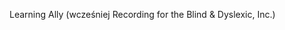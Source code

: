 <Token xmlns:xlink="http://www.w3.org/1999/xlink"><embeddedLabel xmlns="http://ddue.schemas.microsoft.com/authoring/2003/5">Learning Ally (wcześniej Recording for the Blind &amp; Dyslexic, Inc.) </embeddedLabel></Token>

<!--HONumber=May16_HO1-->


